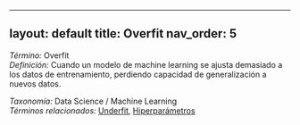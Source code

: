 
---
layout: default
title: Overfit
nav_order: 5
---

*Término:* Overfit  
*Definición:* Cuando un modelo de machine learning se ajusta demasiado a los datos de entrenamiento, perdiendo capacidad de generalización a nuevos datos.

*Taxonomía:* Data Science / Machine Learning  
*Términos relacionados:* [Underfit](https://maleniski.github.io/diccionario-angl-tec-mx/docs/alfabeticamente/U/underfit/), [Hiperparámetros](https://maleniski.github.io/diccionario-angl-tec-mx/docs/alfabeticamente/H/hiperparmetros/)
